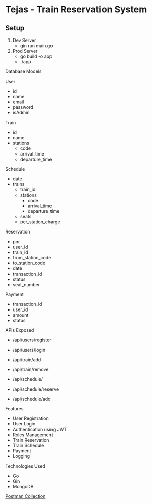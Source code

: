 # Tejas - Train Reservation System

## Setup

1. Dev Server
   - gin run main.go
2. Prod Server
   - go build -o app
   - ./app

Database Models

User

- id
- name
- email
- password
- isAdmin

Train

- id
- name
- stations
  - code
  - arrival_time
  - departure_time

Schedule

- date
- trains
  - train_id
  - stations
    - code
    - arrival_time
    - departure_time
  - seats
  - per_station_charge

Reservation

- pnr
- user_id
- train_id
- from_station_code
- to_station_code
- date
- transaction_id
- status
- seat_number

Payment

- transaction_id
- user_id
- amount
- status

APIs Exposed

- /api/users/register
- /api/users/login

- /api/train/add
- /api/train/remove

- /api/schedule/
- /api/schedule/reserve
- /api/schedule/add

Features

- User Registration
- User Login
- Authentication using JWT
- Roles Management
- Train Reservation
- Train Schedule
- Payment
- Logging

Technologies Used

- Go
- Gin
- MongoDB

[Postman Collection](https://www.postman.com/Rishabh-Mishra/workspace/my-workspace/collection/7084055-85099171-21dd-47d5-8b75-0bd829486b61?action=share&creator=7084055)
